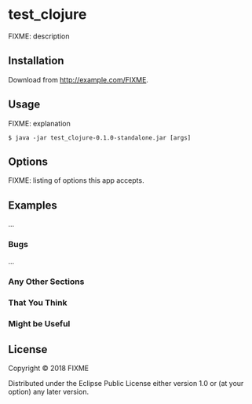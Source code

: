 # test_clojure

FIXME: description

## Installation

Download from http://example.com/FIXME.

## Usage

FIXME: explanation

    $ java -jar test_clojure-0.1.0-standalone.jar [args]

## Options

FIXME: listing of options this app accepts.

## Examples

...

### Bugs

...

### Any Other Sections
### That You Think
### Might be Useful

## License

Copyright © 2018 FIXME

Distributed under the Eclipse Public License either version 1.0 or (at
your option) any later version.
